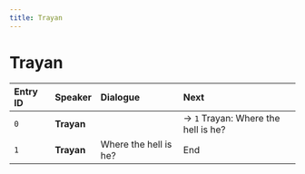 ```yaml
---
title: Trayan
---
```


# Trayan


| Entry ID | Speaker | Dialogue | Next |
| :------- | :------ | :------- | :------------ |
| `0` | **Trayan** |  | → `1` Trayan: Where the hell is he? |
| `1` | **Trayan** | Where the hell is he? | End |
